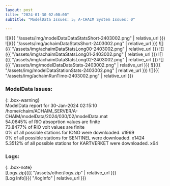 ```yaml
---
layout: post
title: "2024-01-30 02:00:00"
subtitle: "ModelData Issues: 5; A-CHAIM System Issues: 0"

---
```


![]({{ "/assets/img/modelDataDataStatsShort-2403002.png" | relative_url }})
![]({{ "/assets/img/achaimDataStatsShort-2403002.png" | relative_url }})
![]({{ "/assets/img/achaimDataStatsLong00-2403002.png" | relative_url }})
![]({{ "/assets/img/achaimDataStatsLong01-2403002.png" | relative_url }})
![]({{ "/assets/img/achaimDataStatsLong02-2403002.png" | relative_url }})
![]({{ "/assets/img/modelDataDataStats-2403002.png" | relative_url }})
![]({{ "/assets/img/modelDataStationStats-2403002.png" | relative_url }})
![]({{ "/assets/img/achaimRunTime-2403002.png" | relative_url }})


### ModelData Issues:  
  
{: .box-warning}  
 ModelData report for 30-Jan-2024 02:15:10   
 /home/chaim/ACHAIM_SERVER/A-CHAIM/modelData/2024/030/02/modelData.mat   
 54.0645% of RIO absoprtion values are finite   
 73.8477% of RIO volt values are finite   
 0% of all possible stations for IONO were downloaded. x1969   
 0% of all possible stations for SENTINEL were downloaded. x1424   
 5.3512% of all possible stations for KARTVERKET were downloaded. x64   
  


### Logs:  
  
{: .box-note}  
[Logs.zip]({{ "/assets/other/logs.zip" | relative_url }})  
[Log Info]({{ "/logInfo" | relative_url }})  
